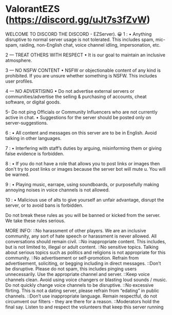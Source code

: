 # ValorantEZS (https://discord.gg/uJt7s3fZvW)
WELCOME TO DISCORD THE DISCORD - EZServer). 😀
1 :
• Anything disruptive to normal server usage is not tolerated. This includes spam, mic-spam, raiding, non-English chat, voice channel idling, impersonation, etc.

2 — TREAT OTHERS WITH RESPECT
• It is our goal to maintain an inclusive atmosphere.

3 — NO NSFW CONTENT
• NSFW or objectionable content of any kind is prohibited. If you are unsure whether something is NSFW. This includes user profiles.

4 — NO ADVERTISING
• Do not advertise external servers or communities/advertise the selling & purchasing of accounts, cheat software, or digital goods.

5- Do not ping Officials or Community Influencers who are not currently active in chat.
• Suggestions for the server should be posted only on
server-suggestions.

6 :
• All content and messages on this server are to be in English. Avoid talking in other languages.

7 :
• Interfering with staff’s duties by arguing, misinforming them or giving false evidence is forbidden.

8 :
• If you do not have a role that allows you to post links or images then don't try to post links or images because the server bot will mute u. You will be warned.

9 :
• Playing music, earrape, using soundboards, or purposefully making annoying noises in voice channels is not allowed.

10 :
• Malicious use of alts to give yourself an unfair advantage, disrupt the server, or to avoid bans is forbidden.


Do not break these rules as you will be banned or kicked from the server. We take these rules serious.

MORE INFO:
::No harassment of other players. We are an inclusive community, any sort of hate speech or harassment is never allowed. All conversations should remain civil.
::No inappropriate content. This includes, but is not limited to, illegal or adult content.
::No sensitive topics. Talking about serious topics such as politics and religions is not appropriate for this community.
::No advertisement or self-promotion. Refrain from advertisement, soliciting, or begging including in direct messages. 
::Don’t be disruptive. Please do not spam, this includes pinging users unnecessarily. Use the appropriate channel and server.
::Keep voice channels clean. Avoid using voice changers or blasting loud sounds / music. Do not quickly change voice channels to be disruptive.
::No excessive flirting. This is not a dating server, please refrain from “edating” in public channels.
::Don’t use inappropriate language. Remain respectful, do not circumvent our filters - they are there for a reason.
::Moderators hold the final say. Listen to and respect the volunteers that keep this server running
